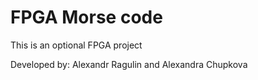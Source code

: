 # FPGA Morse code

This is an optional FPGA project

Developed by: Alexandr Ragulin and Alexandra Chupkova
